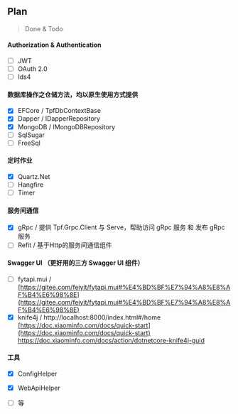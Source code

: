 ## Plan
> Done & Todo

#### Authorization & Authentication

- [ ] JWT
- [ ] OAuth 2.0
- [ ] Ids4
#### 数据库操作之仓储方法，均以原生使用方式提供

- [x] EFCore / TpfDbContextBase
- [x] Dapper / IDapperRepository
- [x] MongoDB / IMongoDBRepository
- [ ] SqlSugar
- [ ] FreeSql
#### 定时作业

- [x] Quartz.Net
- [ ] Hangfire
- [ ] Timer
#### 服务间通信

- [x] gRpc / 提供 Tpf.Grpc.Client 与 Serve，帮助访问 gRpc 服务 和 发布 gRpc 服务
- [ ] Refit / 基于Http的服务间通信组件
#### Swagger UI （更好用的三方 Swagger UI 组件）

- [ ] fytapi.mui / [https://gitee.com/feiyit/fytapi.mui#%E4%BD%BF%E7%94%A8%E8%AF%B4%E6%98%8E](https://gitee.com/feiyit/fytapi.mui#%E4%BD%BF%E7%94%A8%E8%AF%B4%E6%98%8E)
- [x] knife4j / http://localhost:8000/index.html#/home [https://doc.xiaominfo.com/docs/quick-start](https://doc.xiaominfo.com/docs/quick-start) https://doc.xiaominfo.com/docs/action/dotnetcore-knife4j-guid
#### 工具

- [x] ConfigHelper
- [x] WebApiHelper
- [ ] 等


